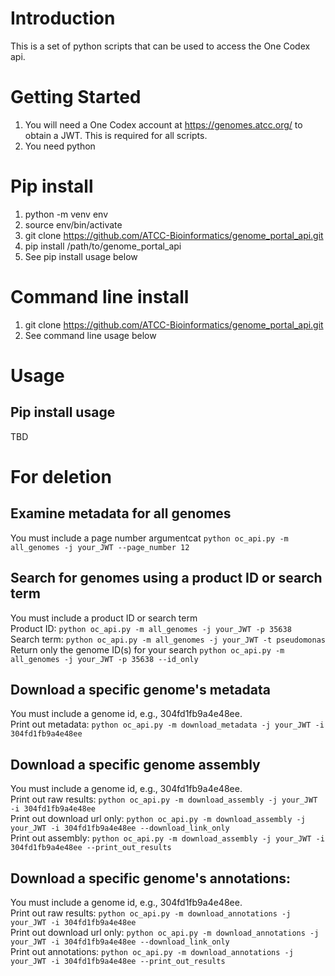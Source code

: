 # Introduction 
This is a set of python scripts that can be used to access the One Codex api.

# Getting Started
1. You will need a One Codex account at https://genomes.atcc.org/ to obtain a JWT. This is required for all scripts.
2. You need python
# Pip install
1. python -m venv env
2. source env/bin/activate
3. git clone https://github.com/ATCC-Bioinformatics/genome_portal_api.git
4. pip install /path/to/genome_portal_api
5. See pip install usage below
# Command line install
1. git clone https://github.com/ATCC-Bioinformatics/genome_portal_api.git
2. See command line usage below
# Usage
## Pip install usage
TBD
# For deletion
## Examine metadata for all genomes 
You must include a page number argumentcat 
`python oc_api.py -m all_genomes -j your_JWT --page_number 12`
## Search for genomes using a product ID or search term
You must include a product ID or search term
<br>Product ID:
`python oc_api.py -m all_genomes -j your_JWT -p 35638`
<br>Search term:
`python oc_api.py -m all_genomes -j your_JWT -t pseudomonas`
<br>Return only the genome ID(s) for your search
`python oc_api.py -m all_genomes -j your_JWT -p 35638 --id_only`
## Download a specific genome's metadata
You must include a genome id, e.g., 304fd1fb9a4e48ee.
<br>Print out metadata:
`python oc_api.py -m download_metadata -j your_JWT -i 304fd1fb9a4e48ee`
## Download a specific genome assembly
You must include a genome id, e.g., 304fd1fb9a4e48ee.
<br>Print out raw results:
`python oc_api.py -m download_assembly -j your_JWT -i 304fd1fb9a4e48ee`
<br>Print out download url only:
`python oc_api.py -m download_assembly -j your_JWT -i 304fd1fb9a4e48ee --download_link_only`
<br>Print out assembly:
`python oc_api.py -m download_assembly -j your_JWT -i 304fd1fb9a4e48ee --print_out_results`
## Download a specific genome's annotations:
You must include a genome id, e.g., 304fd1fb9a4e48ee.
<br>Print out raw results:
`python oc_api.py -m download_annotations -j your_JWT -i 304fd1fb9a4e48ee`
<br>Print out download url only:
`python oc_api.py -m download_annotations -j your_JWT -i 304fd1fb9a4e48ee --download_link_only`
<br>Print out annotations:
`python oc_api.py -m download_annotations -j your_JWT -i 304fd1fb9a4e48ee --print_out_results`
